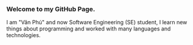 ### Welcome to my GitHub Page. 
I am "Văn Phú" and now Software Engineering (SE) student, I learn new things about programming and worked with many languages and technologies.
